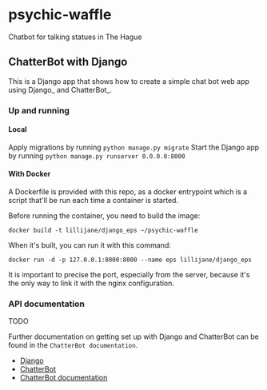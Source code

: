 # psychic-waffle

Chatbot for talking statues in The Hague

## ChatterBot with Django

This is a Django app that shows how to create a simple chat bot web
app using Django_ and ChatterBot_.

### Up and running

#### Local

Apply migrations by running `python manage.py migrate`
Start the Django app by running `python manage.py runserver 0.0.0.0:8000`

#### With Docker

A Dockerfile is provided with this repo, as a docker entrypoint which is a script that'll be run each time a container is started.

Before running the container, you need to build the image:

    docker build -t lillijane/django_eps ~/psychic-waffle

When it's built, you can run it with this command:

    docker run -d -p 127.0.0.1:8000:8000 --name eps lillijane/django_eps
It is important to precise the port, especially from the server, because it's the only way to link it with the nginx configuration.

### API documentation

TODO

Further documentation on getting set up with Django and ChatterBot can be
found in the `ChatterBot documentation`.

* [Django](https://www.djangoproject.com)
* [ChatterBot](https://github.com/gunthercox/ChatterBot)
* [ChatterBot documentation](http://chatterbot.readthedocs.io/en/latest/django.html)
